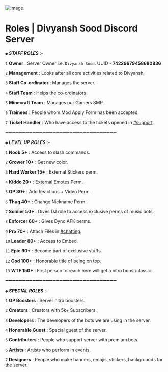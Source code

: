 ![image](https://user-images.githubusercontent.com/88816011/129174500-d3dd1c5d-b845-4806-b92f-d157196f0cfa.png)

# Roles | Divyansh Sood Discord Server

` ● ` ___STAFF ROLES___ :-

` 1 ` **Owner** : Server Owner i.e. `Divyansh Sood`. UUID - **74229679458680836**

` 2 ` **Management** : Looks after all core activities related to Divyansh.

` 3 ` **Staff Co-ordinator** : Manages the server.

` 4 ` **Staff Team** : Helps the co-ordinators.

` 5 ` **Minecraft Team** : Manages our Gamers SMP.

` 6 ` **Trainees** : People whom Mod Apply Form has been accepted.

` 7 ` **Ticket Handler** : Who have access to the tickets opened in [#support](https://discord.com/channels/774866113888256004/837539018181967902).

➖➖➖➖➖➖➖➖➖➖➖➖➖➖➖➖➖➖➖➖➖➖➖➖➖➖➖➖➖➖➖➖➖

` ● ` ___LEVEL UP ROLES___ :-

` 1 ` **Noob 5+** : Access to slash commands.

` 2 ` **Grower 10+** : Get new color.

` 3 ` **Hard Worker 15+** : External Stickers perm.

` 4 ` **Kiddo 20+** : External Emotes Perm.

` 5 ` **OP 30+** : Add Reactions + Video Perm.

` 6 ` **Thug 40+** : Change Nickname Perm.

` 7 ` **Soldier 50+** : Gives DJ role to access exclusive perms of music bots.

` 8 ` **Enforcer 60+** : Gives Dyno AFK perms.

` 9 ` **Pro 70+** : Attach Files in [#chatting](https://discord.com/channels/774866113888256004/807191696303063062).

` 10 ` **Leader 80+** : Access to Embed.

` 11 ` **Epic 90+** : Become part of exclusive stuffs.

` 12 ` **God 100+** : Honorable title of being on top.

` 13 ` **WTF 150+** : First person to reach here will get a nitro boost/classic.

➖➖➖➖➖➖➖➖➖➖➖➖➖➖➖➖➖➖➖➖➖➖➖➖➖➖➖➖➖➖➖➖➖

` ● ` ___SPECIAL ROLES___ :-

` 1 ` **OP Boosters** : Server nitro boosters.

` 2 ` **Creators** : Creators with 5k+ Subscribers.

` 3 ` **Developers** : The developers of the bots we are using in the server.

` 4 ` **Honorable Guest** :  Special guest of the server.

` 5 ` **Contributers** : People who support server with premium bots.

` 6 ` **Artists** : Artists who perform in events. 

` 7 ` **Designers** : People who make banners, emojis, stickers, backgrounds for the server.
